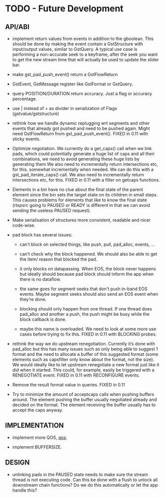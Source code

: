 # TODO - Future Development

## API/ABI

- implement return values from events in addition to the gboolean.
This should be done by making the event contain a GstStructure with
input/output values, similar to GstQuery. A typical use case is
performing a non-accurate seek to a keyframe, after the seek you
want to get the new stream time that will actually be used to update
the slider bar.

- make gst\_pad\_push\_event() return a GstFlowReturn

- GstEvent, GstMessage register like GstFormat or GstQuery.

- query POSITION/DURATION return accuracy. Just a flag or accuracy
percentage.

- use | instead of + as divider in serialization of Flags
(gstvalue/gststructure)

- rethink how we handle dynamic replugging wrt segments and other
events that already got pushed and need to be pushed again. Might
need GstFlowReturn from gst\_pad\_push\_event(). FIXED in 0.11 with
sticky events.

- Optimize negotiation. We currently do a get\_caps() call when we
link pads, which could potentially generate a huge list of caps and
all their combinations, we need to avoid generating these huge lists
by generating them We also need to incrementally return
intersections etc, for this. somewhat incrementally when needed. We
can do this with a gst\_pad\_iterate\_caps() call. We also need to
incrementally return intersections etc, for this. FIXED in 0.11 with
a filter on getcaps functions.

- Elements in a bin have no clue about the final state of the parent
element since the bin sets the target state on its children in small
steps. This causes problems for elements that like to know the final
state (rtspsrc going to PAUSED or READY is different in that we can
avoid sending the useless PAUSED request).

- Make serialisation of structures more consistent, readable and nicer
code-wise.

- pad block has several issues:

    - can’t block on selected things, like push, pull, pad\_alloc,
    events, …

    - can’t check why the block happened. We should also be able to
    get the item/ reason that blocked the pad.

    - it only blocks on datapassing. When EOS, the block never happens
    but ideally should because pad block should inform the app when
    there is no dataflow.

    - the same goes for segment seeks that don’t push in-band EOS
    events. Maybe segment seeks should also send an EOS event when
    they’re done.

    - blocking should only happen from one thread. If one thread does
    pad\_alloc and another a push, the push might be busy while the
    block callback is done.

    - maybe this name is overloaded. We need to look at some more use
    cases before trying to fix this. FIXED in 0.11 with BLOCKING
    probes.

- rethink the way we do upstream renegotiation. Currently it’s done
with pad\_alloc but this has many issues such as only being able to
suggest 1 format and the need to allocate a buffer of this suggested
format (some elements such as capsfilter only know about the format,
not the size). We would ideally like to let upstream renegotiate a
new format just like it did when it started. This could, for
example, easily be triggered with a RENEGOTIATE event. FIXED in 0.11
with RECONFIGURE events.

- Remove the result format value in queries. FIXED in 0.11

- Try to minimize the amount of acceptcaps calls when pushing buffers
around. The element pushing the buffer usually negotiated already
and decided on the format. The element receiving the buffer usually
has to accept the caps anyway.

## IMPLEMENTATION

  - implement more QOS, [qos](design/qos.md).

  - implement BUFFERSIZE.

## DESIGN

  - unlinking pads in the PAUSED state needs to make sure the stream
    thread is not executing code. Can this be done with a flush to
    unlock all downstream chain functions? Do we do this automatically
    or let the app handle this?
